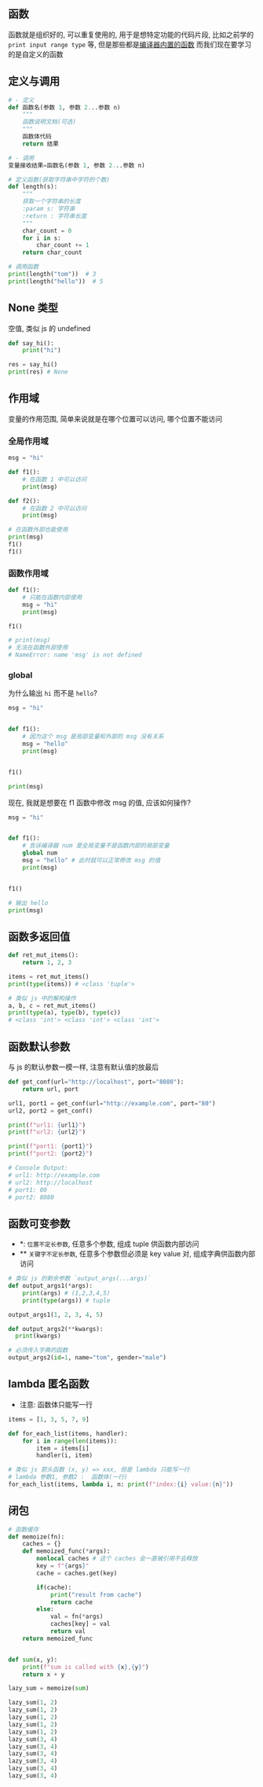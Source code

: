 ## 函数

函数就是组织好的, 可以重复使用的, 用于是想特定功能的代码片段,
比如之前学的 `print input range type` 等, 但是那些都是[编译器内置的函数](https://docs.python.org/zh-cn/3.12/library/functions.html)
而我们现在要学习的是自定义的函数

## 定义与调用

```python
# - 定义
def 函数名(参数 1, 参数 2...参数 n)
    """
    函数说明文档(可选)
    """
    函数体代码
    return 结果

# - 调用
变量接收结果=函数名(参数 1, 参数 2...参数 n)
```

```python
# 定义函数(获取字符串中字符的个数)
def length(s):
    """
    获取一个字符串的长度
    :param s: 字符串
    :return : 字符串长度
    """
    char_count = 0
    for i in s:
        char_count += 1
    return char_count

# 调用函数
print(length("tom"))  # 3
print(length("hello"))  # 5
```

## None 类型

空值, 类似 js 的 undefined

```python
def say_hi():
    print("hi")

res = say_hi()
print(res) # None
```

## 作用域

变量的作用范围, 简单来说就是在哪个位置可以访问, 哪个位置不能访问

### 全局作用域

```python
msg = "hi"

def f1():
    # 在函数 1 中可以访问
    print(msg)

def f2():
    # 在函数 2 中可以访问
    print(msg)

# 在函数外部也能使用
print(msg)
f1()
f1()
```

### 函数作用域

```python
def f1():
    # 只能在函数内部使用
    msg = "hi"
    print(msg)

f1()

# print(msg)
# 无法在函数外部使用
# NameError: name 'msg' is not defined
```

### global

为什么输出 `hi` 而不是 `hello`?

```python
msg = "hi"


def f1():
    # 因为这个 msg 是局部变量和外部的 msg 没有关系
    msg = "hello"
    print(msg)


f1()

print(msg)
```

现在, 我就是想要在 f1 函数中修改 msg 的值, 应该如何操作?

```python
msg = "hi"


def f1():
    # 告诉编译器 num 是全局变量不是函数内部的局部变量
    global num
    msg = "hello" # 此时就可以正常修改 msg 的值
    print(msg)


f1()

# 输出 hello
print(msg)
```

## 函数多返回值

```python
def ret_mut_items():
    return 1, 2, 3

items = ret_mut_items()
print(type(items)) # <class 'tuple'>

# 类似 js 中的解构操作
a, b, c = ret_mut_items()
print(type(a), type(b), type(c))
# <class 'int'> <class 'int'> <class 'int'>
```

## 函数默认参数

与 js 的默认参数一模一样, 注意有默认值的放最后

```py
def get_conf(url="http://localhost", port="8080"):
    return url, port

url1, port1 = get_conf(url="http://example.com", port="80")
url2, port2 = get_conf()

print(f"url1: {url1}")
print(f"url2: {url2}")

print(f"port1: {port1}")
print(f"port2: {port2}")

# Console Output:
# url1: http://example.com
# url2: http://localhost
# port1: 80
# port2: 8080
```

## 函数可变参数

- \*: `位置不定长参数`, 任意多个参数, 组成 tuple 供函数内部访问
- \*\* `关键字不定长参数`, 任意多个参数但必须是 key value 对, 组成字典供函数内部访问

```python
# 类似 js 的剩余参数 `output_args(...args)`
def output_args1(*args):
    print(args) # (1,2,3,4,5)
    print(type(args)) # tuple

output_args1(1, 2, 3, 4, 5)

def output_args2(**kwargs):
  print(kwargs)

# 必须传入字典的函数
output_args2(id=1, name="tom", gender="male")
```

## lambda 匿名函数

- 注意: 函数体只能写一行

```python
items = [1, 3, 5, 7, 9]

def for_each_list(items, handler):
    for i in range(len(items)):
        item = items[i]
        handler(i, item)

# 类似 js 箭头函数 (x, y) => xxx, 但是 lambda 只能写一行
# lambda 参数1, 参数2 :  函数体(一行)
for_each_list(items, lambda i, n: print(f"index:{i} value:{n}"))
```

## 闭包

```python
# 函数缓存
def memoize(fn):
    caches = {}
    def memoized_func(*args):
        nonlocal caches # 这个 caches 会一直被引用不会释放
        key = f"{args}"
        cache = caches.get(key)

        if(cache):
            print("result from cache")
            return cache
        else:
            val = fn(*args)
            caches[key] = val
            return val
    return memoized_func


def sum(x, y):
    print(f"sum is called with {x},{y}")
    return x + y

lazy_sum = memoize(sum)

lazy_sum(1, 2)
lazy_sum(1, 2)
lazy_sum(1, 2)
lazy_sum(1, 2)
lazy_sum(1, 2)
lazy_sum(3, 4)
lazy_sum(3, 4)
lazy_sum(3, 4)
lazy_sum(3, 4)
lazy_sum(3, 4)
lazy_sum(3, 4)
```
